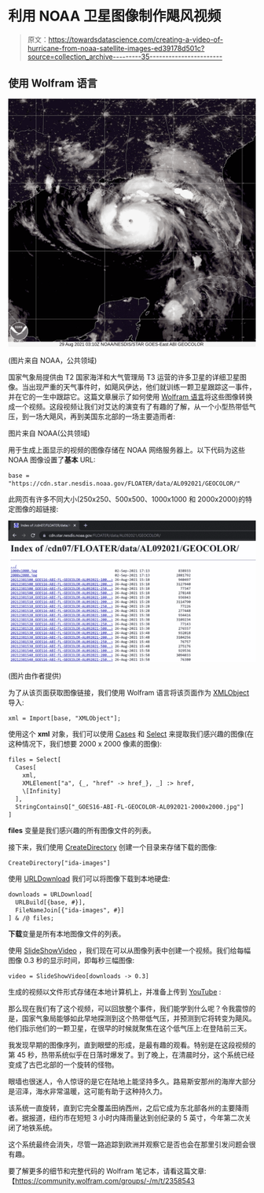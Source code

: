 # 利用 NOAA 卫星图像制作飓风视频

> 原文：<https://towardsdatascience.com/creating-a-video-of-hurricane-from-noaa-satellite-images-ed39178d501c?source=collection_archive---------35----------------------->

## 使用 Wolfram 语言

![](img/ccc38ed1fbfd4d2f2352b30cebad3466.png)

(图片来自 NOAA，公共领域)

国家气象局提供由 T2 国家海洋和大气管理局 T3 运营的许多卫星的详细卫星图像。当出现严重的天气事件时，如飓风伊达，他们就训练一颗卫星跟踪这一事件，并在它的一生中跟踪它。这篇文章展示了如何使用 [Wolfram 语言](https://www.wolfram.com/language/)将这些图像转换成一个视频。这段视频让我们对艾达的演变有了有趣的了解，从一个小型热带低气压，到一场大飓风，再到美国东北部的一场主要造雨者:

图片来自 NOAA(公共领域)

用于生成上面显示的视频的图像存储在 NOAA 网络服务器上。以下代码为这些 NOAA 图像设置了**基本** URL:

```
base = "https://cdn.star.nesdis.noaa.gov/FLOATER/data/AL092021/GEOCOLOR/"
```

此网页有许多不同大小(250x250、500x500、1000x1000 和 2000x2000)的特定图像的超链接:

![](img/c09d9193b98321c09047a187875a0157.png)

(图片由作者提供)

为了从该页面获取图像链接，我们使用 Wolfram 语言将该页面作为 [XMLObject](https://reference.wolfram.com/language/ref/XMLObject.html) 导入:

```
xml = Import[base, "XMLObject"];
```

使用这个 **xml** 对象，我们可以使用 [Cases](https://reference.wolfram.com/language/ref/Cases.html) 和 [Select](https://reference.wolfram.com/language/ref/Select.html) 来提取我们感兴趣的图像(在这种情况下，我们想要 2000 x 2000 像素的图像):

```
files = Select[
  Cases[
    xml,
    XMLElement["a", {_, "href" -> href_}, _] :> href, 
    \[Infinity]
  ],
  StringContainsQ["_GOES16-ABI-FL-GEOCOLOR-AL092021-2000x2000.jpg"]
]
```

**files** 变量是我们感兴趣的所有图像文件的列表。

接下来，我们使用 [CreateDirectory](https://reference.wolfram.com/language/ref/CreateDirectory.html) 创建一个目录来存储下载的图像:

```
CreateDirectory["ida-images"]
```

使用 [URLDownload](https://reference.wolfram.com/language/ref/URLDownload.html) 我们可以将图像下载到本地硬盘:

```
downloads = URLDownload[
  URLBuild[{base, #}],
  FileNameJoin[{"ida-images", #}]
] & /@ files;
```

**下载**变量是所有本地图像文件的列表。

使用 [SlideShowVideo](https://reference.wolfram.com/language/ref/SlideShowVideo.html) ，我们现在可以从图像列表中创建一个视频。我们给每幅图像 0.3 秒的显示时间，即每秒三幅图像:

```
video = SlideShowVideo[downloads -> 0.3]
```

生成的视频以文件形式存储在本地计算机上，并准备上传到 [YouTube](https://www.youtube.com/watch?v=0HlhEB2GT88) :

那么现在我们有了这个视频，可以回放整个事件，我们能学到什么呢？令我震惊的是，国家气象局能够如此早地探测到这个热带低气压，并预测到它将转变为飓风。他们指示他们的一颗卫星，在很早的时候就聚焦在这个低气压上:在登陆前三天。

我发现早期的图像序列，直到眼壁的形成，是最有趣的观看。特别是在这段视频的第 45 秒，热带系统似乎在日落时爆发了。到了晚上，在清晨时分，这个系统已经变成了古巴北部的一个旋转的怪物。

眼墙也很迷人，令人惊讶的是它在陆地上能坚持多久。路易斯安那州的海岸大部分是沼泽，海水非常温暖，这可能有助于这种持久力。

该系统一直旋转，直到它完全覆盖田纳西州，之后它成为东北部各州的主要降雨者。据报道，纽约市在短短 3 小时内降雨量达到创纪录的 5 英寸，今年第二次关闭了地铁系统。

这个系统最终会消失，尽管一路追踪到欧洲并观察它是否也会在那里引发问题会很有趣。

要了解更多的细节和完整代码的 Wolfram 笔记本，请看这篇文章:【https://community.wolfram.com/groups/-/m/t/2358543